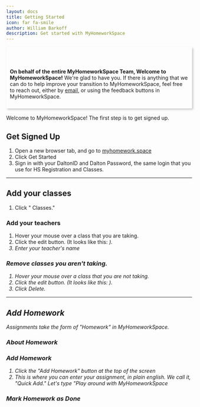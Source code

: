 ```yaml
---
layout: docs
title: Getting Started
icon: far fa-smile
author: William Barkoff
description: Get started with MyHomeworkSpace
---
```

<div class="card" style="box-shadow: 3px 3px 5px #88888871; padding: 10px 10px 10px 10px">
<div class="row">
<p class="col-md-1" style="font-size: 3rem; text-align: right; line: height: 4rem;"><i class="far fa-heart"></i></p>
<p class="col-md-11"><strong>On behalf of the entire MyHomeworkSpace Team, Welcome to MyHomeworkSpace!</strong> We're glad to have you. If there is anything that we can do to help improve your transition to MyHomeworkSpace, feel free to reach out, either by <a href="mailto:hello@myhomework.space">email</a>, or using the feedback buttons in MyHomeworkSpace.</p>
</div>
</div>
<br />
Welcome to MyHomeworkSpace! The first step is to get signed up.

## Get Signed Up
1. Open a new browser tab, and go to [myhomework.space](https://myhomework.space)
2. Click <btn class="btn btn-sm btn-primary">Get Started</btn>
3. Sign in with your DaltonID and Dalton Password, the same login that you use for HS Registration and Classes.

---
## Add your classes
1. Click "<i class="fas fa-graduation-cap"></i> Classes."

### Add your teachers
1. Hover your mouse over a class that you are taking.
2. Click the edit button. (It looks like this: <i class="fas fa-edit">).
3. Enter your teacher's name

### Remove classes you aren't taking.
1. Hover your mouse over a class that you are not taking.
2. Click the edit button. (It looks like this: <i class="fas fa-edit">).
3. Click <btn class="btn btn-sm btn-danger">Delete</btn>.

---
## Add Homework
Assignments take the form of "Homework" in MyHomeworkSpace.

### About Homework

### Add Homework
1. Click the "Add Homework" button at the top of the screen
2. This is where you can enter your assignment, in plain english. We call it, "Quick Add." Let's type "Play around with MyHomeworkSpace

### Mark Homework as Done